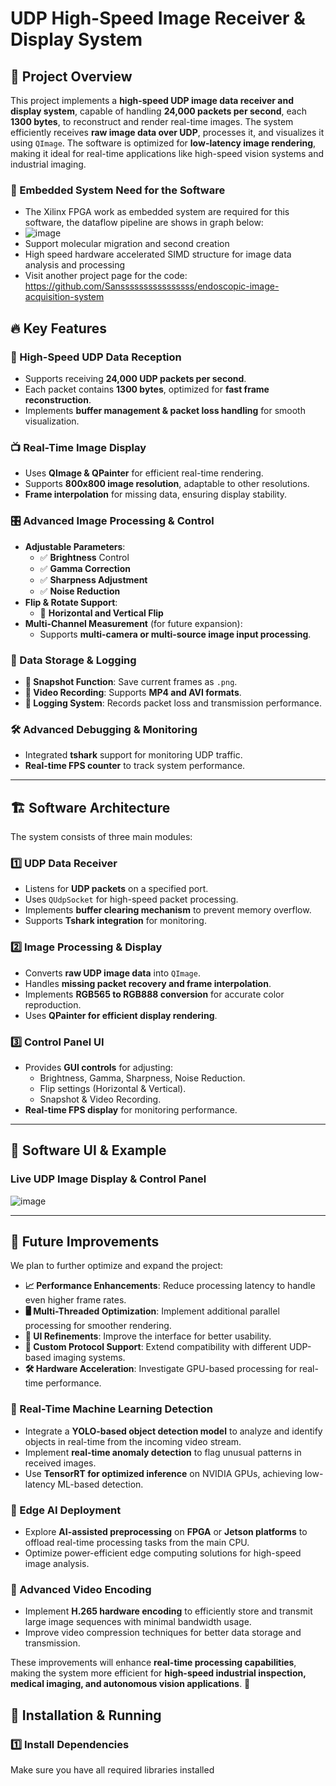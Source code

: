 # UDP High-Speed Image Receiver & Display System

## 🚀 Project Overview
This project implements a **high-speed UDP image data receiver and display system**, capable of handling **24,000 packets per second**, each **1300 bytes**, to reconstruct and render real-time images. The system efficiently receives **raw image data over UDP**, processes it, and visualizes it using `QImage`. The software is optimized for **low-latency image rendering**, making it ideal for real-time applications like high-speed vision systems and industrial imaging.

### 🎥 Embedded System Need for the Software
- The Xilinx FPGA work as embedded system are required for this software, the dataflow pipeline are shows in graph below:
- ![image](https://github.com/user-attachments/assets/b0fc7950-9bdb-48c0-bc12-6f7179a92130)
- Support molecular migration and second creation
- High speed hardware accelerated SIMD structure for image data analysis and processing
- Visit another project page for the code: https://github.com/Sanssssssssssssssss/endoscopic-image-acquisition-system

## 🔥 Key Features
### 📡 High-Speed UDP Data Reception
- Supports receiving **24,000 UDP packets per second**.
- Each packet contains **1300 bytes**, optimized for **fast frame reconstruction**.
- Implements **buffer management & packet loss handling** for smooth visualization.

### 📺 Real-Time Image Display
- Uses **QImage & QPainter** for efficient real-time rendering.
- Supports **800x800 image resolution**, adaptable to other resolutions.
- **Frame interpolation** for missing data, ensuring display stability.

### 🎛 Advanced Image Processing & Control
- **Adjustable Parameters**:
  - ✅ **Brightness** Control
  - ✅ **Gamma Correction**
  - ✅ **Sharpness Adjustment**
  - ✅ **Noise Reduction**
- **Flip & Rotate Support**:
  - 🔄 **Horizontal and Vertical Flip**
- **Multi-Channel Measurement** (for future expansion):
  - Supports **multi-camera or multi-source image input processing**.

### 📁 Data Storage & Logging
- **📸 Snapshot Function**: Save current frames as `.png`.
- **🎥 Video Recording**: Supports **MP4 and AVI formats**.
- **📄 Logging System**: Records packet loss and transmission performance.

### 🛠 Advanced Debugging & Monitoring
- Integrated **tshark** support for monitoring UDP traffic.
- **Real-time FPS counter** to track system performance.

---

## 🏗 Software Architecture
The system consists of three main modules:

### **1️⃣ UDP Data Receiver**
- Listens for **UDP packets** on a specified port.
- Uses `QUdpSocket` for high-speed packet processing.
- Implements **buffer clearing mechanism** to prevent memory overflow.
- Supports **Tshark integration** for monitoring.

### **2️⃣ Image Processing & Display**
- Converts **raw UDP image data** into `QImage`.
- Handles **missing packet recovery and frame interpolation**.
- Implements **RGB565 to RGB888 conversion** for accurate color reproduction.
- Uses **QPainter for efficient display rendering**.

### **3️⃣ Control Panel UI**
- Provides **GUI controls** for adjusting:
  - Brightness, Gamma, Sharpness, Noise Reduction.
  - Flip settings (Horizontal & Vertical).
  - Snapshot & Video Recording.
- **Real-time FPS display** for monitoring performance.

---

## 📸 Software UI & Example
### **Live UDP Image Display & Control Panel**
![image](https://github.com/user-attachments/assets/1b500a7e-a768-4983-a153-92b2502a554b)


---

## 🔄 Future Improvements  
We plan to further optimize and expand the project:  

- **📈 Performance Enhancements**: Reduce processing latency to handle even higher frame rates.  
- **🖥️ Multi-Threaded Optimization**: Implement additional parallel processing for smoother rendering.  
- **🎨 UI Refinements**: Improve the interface for better usability.  
- **📡 Custom Protocol Support**: Extend compatibility with different UDP-based imaging systems.  
- **🛠 Hardware Acceleration**: Investigate GPU-based processing for real-time performance.  

### 🧠 Real-Time Machine Learning Detection  
- Integrate a **YOLO-based object detection model** to analyze and identify objects in real-time from the incoming video stream.  
- Implement **real-time anomaly detection** to flag unusual patterns in received images.  
- Use **TensorRT for optimized inference** on NVIDIA GPUs, achieving low-latency ML-based detection.  

### 📡 Edge AI Deployment  
- Explore **AI-assisted preprocessing** on **FPGA** or **Jetson platforms** to offload real-time processing tasks from the main CPU.  
- Optimize power-efficient edge computing solutions for high-speed image analysis.  

### 🎥 Advanced Video Encoding  
- Implement **H.265 hardware encoding** to efficiently store and transmit large image sequences with minimal bandwidth usage.  
- Improve video compression techniques for better data storage and transmission.  

These improvements will enhance **real-time processing capabilities**, making the system more efficient for **high-speed industrial inspection, medical imaging, and autonomous vision applications**. 🚀


## 🚀 Installation & Running
### **1️⃣ Install Dependencies**
Make sure you have all required libraries installed
